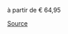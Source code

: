 à partir de € 64,95

[Source](https://fr.zalando.be/homme/?q=poncho+imperm%C3%A9able&sold_by_zalando=true)